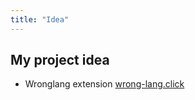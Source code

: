 ```yaml
---
title: "Idea"
---
```


## My project idea

- Wronglang extension [wrong-lang.click](https://www.wrong-lang.click/)